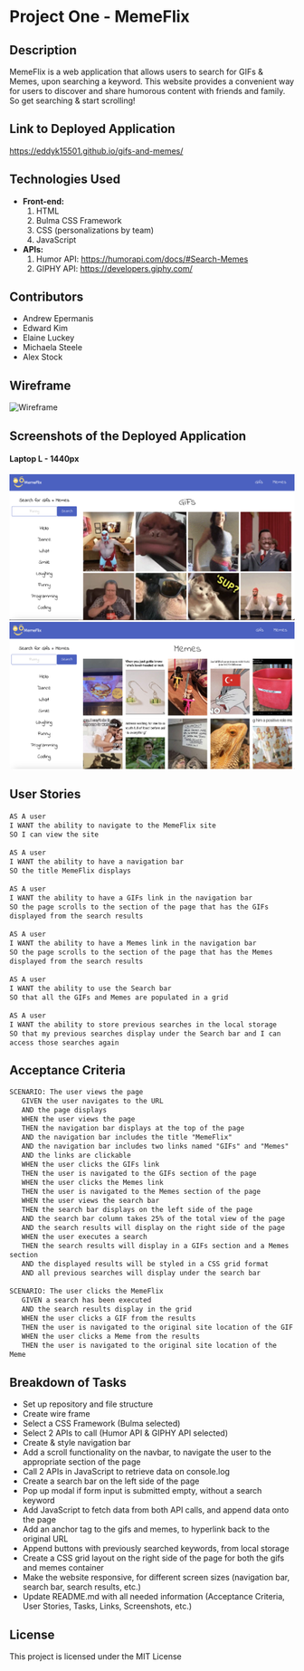# Project One - MemeFlix

## Description

MemeFlix is a web application that allows users to search for GIFs & Memes, upon searching a keyword. This website provides a convenient way for users to discover and share humorous content with friends and family. So get searching & start scrolling!

## Link to Deployed Application

https://eddyk15501.github.io/gifs-and-memes/

## Technologies Used

- **Front-end:**
  1. HTML
  2. Bulma CSS Framework
  3. CSS (personalizations by team)
  4. JavaScript
- **APIs:**
  1. Humor API: https://humorapi.com/docs/#Search-Memes
  2. GIPHY API: https://developers.giphy.com/

## Contributors

- Andrew Epermanis
- Edward Kim
- Elaine Luckey
- Michaela Steele
- Alex Stock

## Wireframe

![Wireframe](https://github.com/eddyK15501/gifs-and-memes/assets/134161776/5bb81da9-355d-4738-b98e-2f7c88119d57)

## Screenshots of the Deployed Application

#### Laptop L - 1440px
![alt text](./assets/images/screenshots/Screenshot%202023-07-23%20at%203.29.23%20PM.png)
![alt text](./assets/images/screenshots/Screenshot%202023-07-23%20at%203.29.35%20PM.png)

## User Stories

```
AS A user
I WANT the ability to navigate to the MemeFlix site
SO I can view the site

AS A user
I WANT the ability to have a navigation bar
SO the title MemeFlix displays

AS A user
I WANT the ability to have a GIFs link in the navigation bar
SO the page scrolls to the section of the page that has the GIFs displayed from the search results

AS A user
I WANT the ability to have a Memes link in the navigation bar
SO the page scrolls to the section of the page that has the Memes displayed from the search results

AS A user
I WANT the ability to use the Search bar
SO that all the GIFs and Memes are populated in a grid

AS A user
I WANT the ability to store previous searches in the local storage
SO that my previous searches display under the Search bar and I can access those searches again
```

## Acceptance Criteria

```
SCENARIO: The user views the page
   GIVEN the user navigates to the URL
   AND the page displays
   WHEN the user views the page
   THEN the navigation bar displays at the top of the page
   AND the navigation bar includes the title "MemeFlix"
   AND the navigation bar includes two links named "GIFs" and "Memes"
   AND the links are clickable
   WHEN the user clicks the GIFs link
   THEN the user is navigated to the GIFs section of the page
   WHEN the user clicks the Memes link
   THEN the user is navigated to the Memes section of the page
   WHEN the user views the search bar
   THEN the search bar displays on the left side of the page
   AND the search bar column takes 25% of the total view of the page
   AND the search results will display on the right side of the page
   WHEN the user executes a search
   THEN the search results will display in a GIFs section and a Memes section
   AND the displayed results will be styled in a CSS grid format
   AND all previous searches will display under the search bar

SCENARIO: The user clicks the MemeFlix
   GIVEN a search has been executed
   AND the search results display in the grid
   WHEN the user clicks a GIF from the results
   THEN the user is navigated to the original site location of the GIF
   WHEN the user clicks a Meme from the results
   THEN the user is navigated to the original site location of the Meme
```

## Breakdown of Tasks

- Set up repository and file structure
- Create wire frame
- Select a CSS Framework (Bulma selected)
- Select 2 APIs to call (Humor API & GIPHY API selected)
- Create & style navigation bar
- Add a scroll functionality on the navbar, to navigate the user to the appropriate section of the page
- Call 2 APIs in JavaScript to retrieve data on console.log
- Create a search bar on the left side of the page
- Pop up modal if form input is submitted empty, without a search keyword
- Add JavaScript to fetch data from both API calls, and append data onto the page
- Add an anchor tag to the gifs and memes, to hyperlink back to the original URL
- Append buttons with previously searched keywords, from local storage
- Create a CSS grid layout on the right side of the page for both the gifs and memes container
- Make the website responsive, for different screen sizes (navigation bar, search bar, search results, etc.)
- Update README.md with all needed information (Acceptance Criteria, User Stories, Tasks, Links, Screenshots, etc.)

## License

This project is licensed under the MIT License